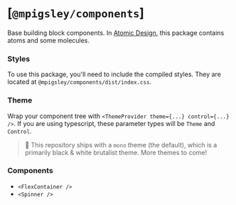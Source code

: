 # [`@mpigsley/components`]

Base building block components. In [Atomic Design](https://bradfrost.com/blog/post/atomic-web-design/), this package contains atoms and some molecules.

### Styles

To use this package, you'll need to include the compiled styles. They are located at `@mpigsley/components/dist/index.css`.

### Theme

Wrap your component tree with `<ThemeProvider theme={...} control={...} />`. If you are using typescript, these parameter types will be `Theme` and `Control`.

> 📝 This repository ships with a `mono` theme (the default), which is a primarily black & white brutalist theme. More themes to come!

### Components

- `<FlexContainer />`
- `<Spinner />`
